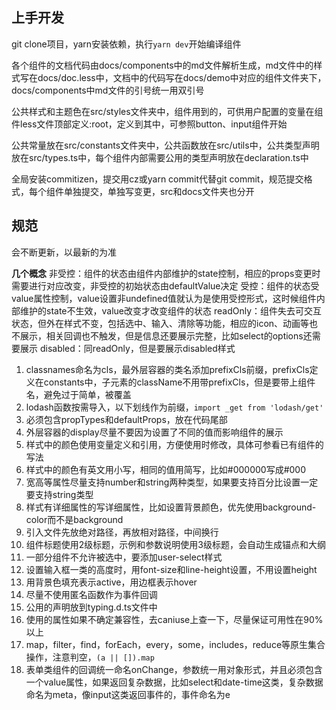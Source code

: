 ## 上手开发
git clone项目，yarn安装依赖，执行`yarn dev`开始编译组件

各个组件的文档代码由docs/components中的md文件解析生成，md文件中的样式写在docs/doc.less中，文档中的代码写在docs/demo中对应的组件文件夹下，docs/components中md文件的引号统一用双引号

公共样式和主题色在src/styles文件夹中，组件用到的，可供用户配置的变量在组件less文件顶部定义:root，定义到其中，可参照button、input组件开始

公共常量放在src/constants文件夹中，公共函数放在src/utils中，公共类型声明放在src/types.ts中，每个组件内部需要公用的类型声明放在declaration.ts中

全局安装commitizen，提交用cz或yarn commit代替git commit，规范提交格式，每个组件单独提交，单独写变更，src和docs文件夹也分开

## 规范
会不断更新，以最新的为准

**几个概念**
非受控：组件的状态由组件内部维护的state控制，相应的props变更时需要进行对应改变，非受控的初始状态由defaultValue决定
受控：组件的状态受value属性控制，value设置非undefined值就认为是使用受控形式，这时候组件内部维护的state不生效，value改变才改变组件的状态
readOnly：组件失去可交互状态，但外在样式不变，包括选中、输入、清除等功能，相应的icon、动画等也不展示，相关回调也不触发，但是信息还要展示完整，比如select的options还需要展示
disabled：同readOnly，但是要展示disabled样式

1. classnames命名为cls，最外层容器的类名添加prefixCls前缀，prefixCls定义在constants中，子元素的className不用带prefixCls，但是要带上组件名，避免过于简单，被覆盖
2. lodash函数按需导入，以下划线作为前缀，`import _get from 'lodash/get'`
3. 必须包含propTypes和defaultProps，放在代码尾部
4. 外层容器的display尽量不要因为设置了不同的值而影响组件的展示
5. 样式中的颜色使用变量定义和引用，方便使用时修改，具体可参看已有组件的写法
6. 样式中的颜色有英文用小写，相同的值用简写，比如#000000写成#000
7. 宽高等属性尽量支持number和string两种类型，如果要支持百分比设置一定要支持string类型
8. 样式有详细属性的写详细属性，比如设置背景颜色，优先使用background-color而不是background
9. 引入文件先放绝对路径，再放相对路径，中间换行
10. 组件标题使用2级标题，示例和参数说明使用3级标题，会自动生成锚点和大纲
11. 一部分组件不允许被选中，要添加user-select样式
12. 设置输入框一类的高度时，用font-size和line-height设置，不用设置height
13. 用背景色填充表示active，用边框表示hover
14. 尽量不使用匿名函数作为事件回调
15. 公用的声明放到typing.d.ts文件中
16. 使用的属性如果不确定兼容性，去caniuse上查一下，尽量保证可用性在90%以上
17. map，filter，find，forEach，every，some，includes，reduce等原生集合操作，注意判空，`(a || []).map`
18. 表单类组件的回调统一命名onChange，参数统一用对象形式，并且必须包含一个value属性，如果返回复杂数据，比如select和date-time这类，复杂数据命名为meta，像input这类返回事件的，事件命名为e


